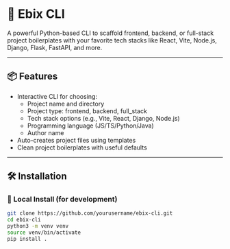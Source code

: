 # 🚀 Ebix CLI

A powerful Python-based CLI to scaffold frontend, backend, or full-stack project boilerplates with your favorite tech stacks like React, Vite, Node.js, Django, Flask, FastAPI, and more.

---

## 📦 Features

- Interactive CLI for choosing:
  - Project name and directory
  - Project type: frontend, backend, full_stack
  - Tech stack options (e.g., Vite, React, Django, Node.js)
  - Programming language (JS/TS/Python/Java)
  - Author name
- Auto-creates project files using templates
- Clean project boilerplates with useful defaults

---

## 🛠️ Installation

### 🔧 Local Install (for development)

```bash
git clone https://github.com/yourusername/ebix-cli.git
cd ebix-cli
python3 -m venv venv
source venv/bin/activate
pip install .
